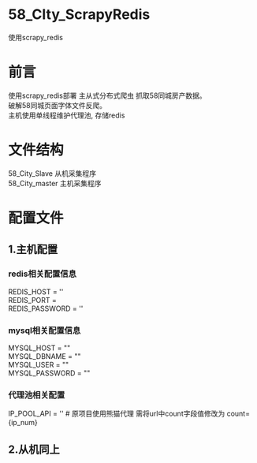 # 58_CIty_ScrapyRedis
使用scrapy_redis

# 前言
  使用scrapy_redis部署 主从式分布式爬虫 抓取58同城房产数据。  
  破解58同城页面字体文件反爬。  
  主机使用单线程维护代理池, 存储redis  


# 文件结构  
58_City_Slave 从机采集程序  
58_City_master 主机采集程序  

# 配置文件
## 1.主机配置  
  ### redis相关配置信息  
  REDIS_HOST = ''  
  REDIS_PORT =   
  REDIS_PASSWORD = ''  

  ### mysql相关配置信息  
  MYSQL_HOST = ""  
  MYSQL_DBNAME = ""  
  MYSQL_USER = ""  
  MYSQL_PASSWORD = ""  
  
  ### 代理池相关配置  
  IP_POOL_API = ''   # 原项目使用熊猫代理 需将url中count字段值修改为 count={ip_num}  
  
 ## 2.从机同上  
 
 
